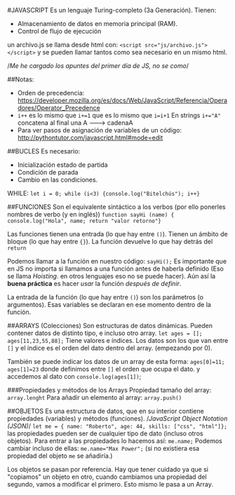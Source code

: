 #JAVASCRIPT
Es un lenguaje Turing-completo (3a Generación). Tienen:

- Almacenamiento de datos en memoria principal (RAM).
- Control de flujo de ejecución

un archivo.js se llama desde html con:
`<script src="js/archivo.js"></script>`
y se pueden llamar tantos como sea necesario en un mismo html.

/_Me he cargado los apuntes del primer día de JS, no se como_/

##Notas:

* Orden de precedencia: https://developer.mozilla.org/es/docs/Web/JavaScript/Referencia/Operadores/Operator_Precedence
* `i++` es lo mismo que `i+=1` que es lo mismo que `i=i+1`
En strings `i+="A"` concatena al final una A ---> cadenaA 
* Para ver pasos de asignación de variables de un código: http://pythontutor.com/javascript.html#mode=edit

##BUCLES
Es necesario:

- Inicialización estado de partida
- Condición de parada
- Cambio en las condiciones.

WHILE:
`let i = 0; while (i<3) {console.log("Bitelchús"); i++}`



##FUNCIONES
Son el equivalente sintáctico a los verbos (por ello ponerles nombres de verbo (y en inglés))
`function sayHi (name) { console.log("Hola", name; return "valor retorno"}`

Las funciones tienen una entrada (lo que hay entre `()`). Tienen un ámbito de bloque (lo que hay entre `{}`). La función devuelve lo que hay detrás del `return`

Podemos llamar a la función en nuestro código: `sayHi();`
Es importante que en JS no importa si llamamos a una función antes de haberla definido (Eso se llama *Hoisting*. en otros lenguajes eso no se puede hacer). Aún así la **buena práctica** es hacer *usar* la función *después de definir*.

La entrada de la función (lo que hay entre `()`) son los parámetros (o argumentos). Esas variables se declaran en ese momento dentro de la función.

##ARRAYS (Colecciones)
Son estructuras de datos dinámicas.
Pueden contener datos de distinto tipo, e incluso otro array.
`let ages = []; ages[11,23,55,88];`
Tiene valores e índices. Los datos son los que van entre `[]` y el índice es el orden del dato dentro del array. (empezando por 0).

También se puede indicar los datos de un array de esta forma:
`ages[0]=11; ages[1]=23` donde definimos entre `[]` el orden que ocupa el dato. y accedemos al dato con `console.log(ages[1])`;

###Propiedades y métodos de los Arrays
Propiedad tamaño del array: `array.lenght`
Para añadir un elemento al array: `array.push()`


##OBJETOS
Es una estructura de datos, que en su interior contiene propiedades (variables) y métodos (funciones).
/*JavaScript Object Notation (JSON)*/
`let me = { name: "Roberto", age: 44, skills: ["css", "html"]};`
las propiedades pueden ser de cualquier tipo de dato (incluso otros objetos).
Para entrar a las propiedades lo hacemos así: `me.name;`
Podemos cambiar incluso de ellas: `me.name="Max Power";` (si no existiera esa propiedad del objeto `me` se añadiría.)

Los objetos se pasan por referencia. Hay que tener cuidado ya que si "copiamos" un objeto en otro, cuando cambiamos una propiedad del segundo, vamos a modificar el primero. Esto mismo le pasa a un Array.

